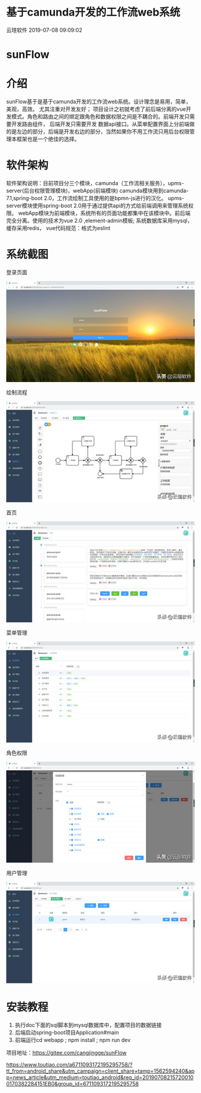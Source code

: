 # 基于camunda开发的工作流web系统

云瑄软件 2019-07-08 09:09:02

# sunFlow

# 介绍

sunFlow基于是基于camunda开发的工作流web系统。设计理念是易用，简单，美观，高效。 尤其注重对开发友好； 项目设计之初就考虑了前后端分离的vue开发模式。角色和路由之间的绑定跟角色和数据权限之间是不耦合的。前端开发只需要开发路由组件， 后端开发只需要开发 数据api接口。从菜单配置界面上分前端做的是左边的部分，后端是开发右边的部分，当然如果你不用工作流只用后台权限管理本框架也是一个绝佳的选择。

# 软件架构

软件架构说明：目前项目分三个模块，camunda（工作流相关服务），upms-server(后台权限管理模块)，webApp(前端模块) camunda模块用到camunda-7.1,spring-boot 2.0，工作流绘制工具使用的是bpmn-js进行的汉化。 upms-server模块使用spring-boot 2.0用于通过提供api的方式给前端调用来管理系统权限。 webApp模块为前端模块，系统所有的页面功能都集中在该模块中。前后端完全分离。使用的技术为vue 2.0 ,element-admin模板; 系统数据库采用mysql，缓存采用redis， vue代码规范：格式为eslint

# 系统截图

登录页面

![åºäºcamundaå¼åçå·¥ä½æµwebç³"ç"](image-201907131711/09f59e41f2234bd493f42f95a00304ad.jpeg)



绘制流程

![åºäºcamundaå¼åçå·¥ä½æµwebç³"ç"](image-201907131711/a29241247da04d608d33224f4131a082.jpeg)



首页

![åºäºcamundaå¼åçå·¥ä½æµwebç³"ç"](image-201907131711/aaea746cb0c842e29bf54a0bff1da4b0.jpeg)



菜单管理

![åºäºcamundaå¼åçå·¥ä½æµwebç³"ç"](image-201907131711/39810f8980614259802e7c6631c0a62c.jpeg)



角色权限

![åºäºcamundaå¼åçå·¥ä½æµwebç³"ç"](image-201907131711/ca4984739052482dab3489c56e662f85.jpeg)



用户管理

![åºäºcamundaå¼åçå·¥ä½æµwebç³"ç"](image-201907131711/99d22cba2a5f4010a89d0a28fada544c.jpeg)



# 安装教程

1. 执行doc下面的sql脚本到mysql数据库中，配置项目的数据链接
2. 后端启动spring-boot项目Application#main
3. 前端运行cd webapp ; npm install ; npm run dev

项目地址：https://gitee.com/cangjingge/sunFlow





<https://www.toutiao.com/a6711093172195295758/?tt_from=android_share&utm_campaign=client_share×tamp=1562594240&app=news_article&utm_medium=toutiao_android&req_id=201907082157200100170382284151EB0&group_id=6711093172195295758>